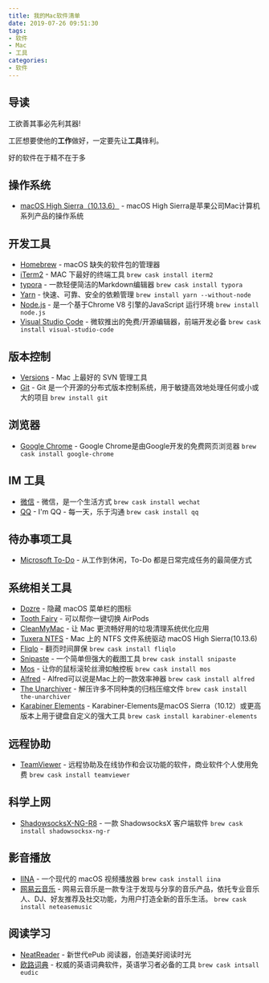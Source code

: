 ```yaml
---
title: 我的Mac软件清单
date: 2019-07-26 09:51:30
tags:
- 软件
- Mac
- 工具
categories:
- 软件
---
```


## 导读

工欲善其事必先利其器!

工匠想要使他的**工作**做好，一定要先让**工具**锋利。

好的软件在于精不在于多

## 操作系统

- [macOS High Sierra（10.13.6）](https://support.apple.com/zh-cn/HT208969) - macOS High Sierra是苹果公司Mac计算机系列产品的操作系统

## 开发工具

- [Homebrew](https://brew.sh/) - macOS 缺失的软件包的管理器
- [iTerm2](https://www.iterm2.com/index.html) - MAC 下最好的终端工具 `brew cask install iterm2`
- [typora](https://www.typora.io/) - 一款轻便简洁的Markdown编辑器 `brew cask install typora`
- [Yarn](https://yarnpkg.com/zh-Hans/docs/install#mac-stable) - 快速、可靠、安全的依赖管理 `brew install yarn --without-node`
- [Node.js](https://nodejs.org/en/) - 是一个基于Chrome V8 引擎的JavaScript 运行环境  `brew install node.js`
- [Visual Studio Code](https://code.visualstudio.com/) - 微软推出的免费/开源编辑器，前端开发必备 `brew cask install visual-studio-code`

## 版本控制

- [Versions](https://xclient.info/s/xversion.html) - Mac 上最好的 SVN 管理工具
- [Git](https://git-scm.com/download/mac) - Git 是一个开源的分布式版本控制系统，用于敏捷高效地处理任何或小或大的项目 `brew install git`

## 浏览器

- [Google Chrome](https://www.google.com/chrome/?platform=mac) - Google Chrome是由Google开发的免费网页浏览器 `brew cask install google-chrome`

## IM 工具

- [微信](https://mac.weixin.qq.com/?t=mac&platform=wx&lang=zh_CN  ) - 微信，是一个生活方式 `brew cask install wechat`
- [QQ](http://im.qq.com/macqq/) - I'm QQ - 每一天，乐于沟通 `brew cask install qq`

## 待办事项工具

- [Microsoft To-Do](https://todo.microsoft.com/zh-cn) - 从工作到休闲，To-Do 都是日常完成任务的最简便方式

## 系统相关工具

- [Dozre](https://dozermac.com/) - 隐藏 macOS 菜单栏的图标
- [Tooth Fairy](https://xclient.info/s/tooth-fairy.html) - 可以帮你一键切换 AirPods
- [CleanMyMac](https://drive.google.com/file/d/1eSkHWpxlZNAYpkIvuH1oKsV2N5MJtrhf/view?usp=sharing) - 让 Mac 更流畅好用的垃圾清理系统优化应用
- [Tuxera NTFS](https://drive.google.com/file/d/1abaNkQhFPb9KuwYBuoikpkspa6dis0z7/view?usp=sharing) - Mac 上的 NTFS 文件系统驱动 macOS High Sierra(10.13.6)
- [Fliqlo](https://fliqlo.com/) - 翻页时间屏保 `brew cask install fliqlo`
- [Snipaste](https://zh.snipaste.com/) - 一个简单但强大的截图工具  `brew cask install snipaste`
- [Mos](https://github.com/Caldis/Mos) - 让你的鼠标滚轮丝滑如触控板 `brew cask install mos`
- [Alfred](https://www.alfredapp.com/) - Alfred可以说是Mac上的一款效率神器 `brew cask install alfred`
- [The Unarchiver](https://theunarchiver.com/) - 解压许多不同种类的归档压缩文件 `brew cask install the-unarchiver`
- [Karabiner Elements](https://github.com/tekezo/Karabiner-Elements) - Karabiner-Elements是macOS Sierra（10.12）或更高版本上用于键盘自定义的强大工具 `brew cask install karabiner-elements`

## 远程协助

- [TeamViewer](https://www.teamviewer.cn/cn/download/mac-os/) - 远程协助及在线协作和会议功能的软件，商业软件个人使用免费 `brew cask install teamviewer`

## 科学上网

- [ShadowsocksX-NG-R8](https://github.com/qinyuhang/ShadowsocksX-NG-R/releases) - 一款 ShadowsocksX 客户端软件  `brew cask install shadowsocksx-ng-r`

## 影音播放

- [IINA](https://iina.io/)  - 一个现代的 macOS 视频播放器 `brew cask install iina`
- [网易云音乐](https://music.163.com/#/download)  - 网易云音乐是一款专注于发现与分享的音乐产品，依托专业音乐人、DJ、好友推荐及社交功能，为用户打造全新的音乐生活。 `brew cask install neteasemusic`

## 阅读学习

- [NeatReader](https://www.neat-reader.cn/downloads/mac) - 新世代ePub 阅读器，创造美好阅读时光
- [欧路词典](http://www.eudic.net/v4/en/app/download) - 权威的英语词典软件，英语学习者必备的工具 `brew cask intsall eudic`
